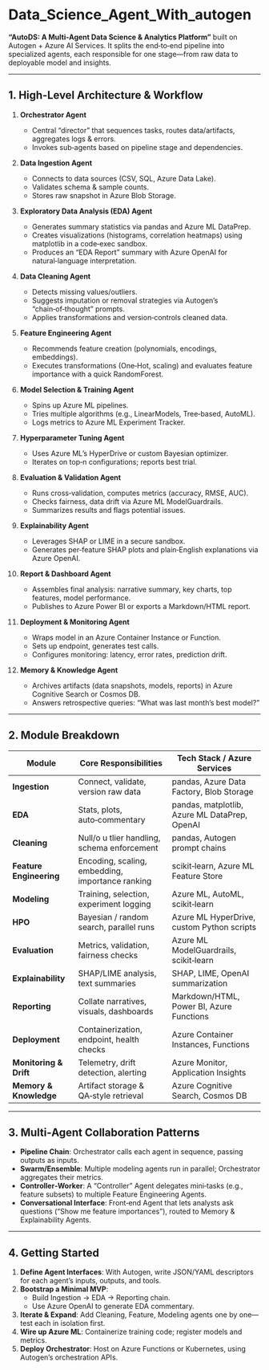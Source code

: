 # Data_Science_Agent_With_autogen

 **“AutoDS: A Multi‑Agent Data Science & Analytics Platform”** built on Autogen + Azure AI Services. It splits the end‑to‑end pipeline into specialized agents, each responsible for one stage—from raw data to deployable model and insights.

---

## 1. High‑Level Architecture & Workflow  
1. **Orchestrator Agent**  
   - Central “director” that sequences tasks, routes data/artifacts, aggregates logs & errors.  
   - Invokes sub‑agents based on pipeline stage and dependencies.  

2. **Data Ingestion Agent**  
   - Connects to data sources (CSV, SQL, Azure Data Lake).  
   - Validates schema & sample counts.  
   - Stores raw snapshot in Azure Blob Storage.

3. **Exploratory Data Analysis (EDA) Agent**  
   - Generates summary statistics via pandas and Azure ML DataPrep.  
   - Creates visualizations (histograms, correlation heatmaps) using matplotlib in a code‑exec sandbox.  
   - Produces an “EDA Report” summary with Azure OpenAI for natural‑language interpretation.

4. **Data Cleaning Agent**  
   - Detects missing values/outliers.  
   - Suggests imputation or removal strategies via Autogen’s “chain‑of‑thought” prompts.  
   - Applies transformations and version‑controls cleaned data.

5. **Feature Engineering Agent**  
   - Recommends feature creation (polynomials, encodings, embeddings).  
   - Executes transformations (One‑Hot, scaling) and evaluates feature importance with a quick RandomForest.

6. **Model Selection & Training Agent**  
   - Spins up Azure ML pipelines.  
   - Tries multiple algorithms (e.g., LinearModels, Tree‑based, AutoML).  
   - Logs metrics to Azure ML Experiment Tracker.

7. **Hyperparameter Tuning Agent**  
   - Uses Azure ML’s HyperDrive or custom Bayesian optimizer.  
   - Iterates on top‑n configurations; reports best trial.

8. **Evaluation & Validation Agent**  
   - Runs cross‑validation, computes metrics (accuracy, RMSE, AUC).  
   - Checks fairness, data drift via Azure ML ModelGuardrails.  
   - Summarizes results and flags potential issues.

9. **Explainability Agent**  
   - Leverages SHAP or LIME in a secure sandbox.  
   - Generates per‑feature SHAP plots and plain‑English explanations via Azure OpenAI.

10. **Report & Dashboard Agent**  
    - Assembles final analysis: narrative summary, key charts, top features, model performance.  
    - Publishes to Azure Power BI or exports a Markdown/HTML report.

11. **Deployment & Monitoring Agent**  
    - Wraps model in an Azure Container Instance or Function.  
    - Sets up endpoint, generates test calls.  
    - Configures monitoring: latency, error rates, prediction drift.

12. **Memory & Knowledge Agent**  
    - Archives artifacts (data snapshots, models, reports) in Azure Cognitive Search or Cosmos DB.  
    - Answers retrospective queries: “What was last month’s best model?”  

---

## 2. Module Breakdown

| Module                         | Core Responsibilities                                  | Tech Stack / Azure Services                      |
|--------------------------------|--------------------------------------------------------|--------------------------------------------------|
| **Ingestion**                  | Connect, validate, version raw data                    | pandas, Azure Data Factory, Blob Storage         |
| **EDA**                        | Stats, plots, auto‑commentary                          | pandas, matplotlib, Azure ML DataPrep, OpenAI    |
| **Cleaning**                   | Null/o u tlier handling, schema enforcement            | pandas, Autogen prompt chains                    |
| **Feature Engineering**        | Encoding, scaling, embedding, importance ranking       | scikit‑learn, Azure ML Feature Store             |
| **Modeling**                   | Training, selection, experiment logging                | Azure ML, AutoML, scikit‑learn                   |
| **HPO**                        | Bayesian / random search, parallel runs                | Azure ML HyperDrive, custom Python scripts       |
| **Evaluation**                 | Metrics, validation, fairness checks                   | Azure ML ModelGuardrails, scikit‑learn           |
| **Explainability**             | SHAP/LIME analysis, text summaries                     | SHAP, LIME, OpenAI summarization                 |
| **Reporting**                  | Collate narratives, visuals, dashboards                | Markdown/HTML, Power BI, Azure Functions         |
| **Deployment**                 | Containerization, endpoint, health checks              | Azure Container Instances, Functions             |
| **Monitoring & Drift**         | Telemetry, drift detection, alerting                   | Azure Monitor, Application Insights             |
| **Memory & Knowledge**         | Artifact storage & QA‑style retrieval                  | Azure Cognitive Search, Cosmos DB                |

---

## 3. Multi‑Agent Collaboration Patterns

- **Pipeline Chain**: Orchestrator calls each agent in sequence, passing outputs as inputs.  
- **Swarm/Ensemble**: Multiple modeling agents run in parallel; Orchestrator aggregates their metrics.  
- **Controller‑Worker**: A “Controller” Agent delegates mini‑tasks (e.g., feature subsets) to multiple Feature Engineering Agents.  
- **Conversational Interface**: Front‑end Agent that lets analysts ask questions (“Show me feature importances”), routed to Memory & Explainability Agents.

---

## 4. Getting Started

1. **Define Agent Interfaces**: With Autogen, write JSON/YAML descriptors for each agent’s inputs, outputs, and tools.  
2. **Bootstrap a Minimal MVP**:  
   - Build Ingestion → EDA → Reporting chain.  
   - Use Azure OpenAI to generate EDA commentary.  
3. **Iterate & Expand**: Add Cleaning, Feature, Modeling agents one by one—test each in isolation first.  
4. **Wire up Azure ML**: Containerize training code; register models and metrics.  
5. **Deploy Orchestrator**: Host on Azure Functions or Kubernetes, using Autogen’s orchestration APIs.  

